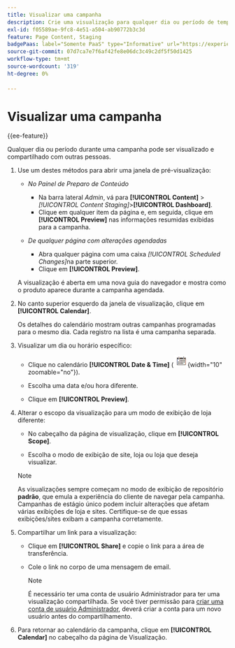 ```yaml
---
title: Visualizar uma campanha
description: Crie uma visualização para qualquer dia ou período de tempo durante uma campanha e compartilhe-a com membros da equipe.
exl-id: f05589ae-9fc8-4e51-a504-ab90772b3c3d
feature: Page Content, Staging
badgePaas: label="Somente PaaS" type="Informative" url="https://experienceleague.adobe.com/en/docs/commerce/user-guides/product-solutions" tooltip="Aplica-se somente a projetos do Adobe Commerce na nuvem (infraestrutura do PaaS gerenciada pela Adobe) e a projetos locais."
source-git-commit: 07d7ca7e7f6af42fe8e06dc3c49c2df5f50d1425
workflow-type: tm+mt
source-wordcount: '319'
ht-degree: 0%

---
```


# Visualizar uma campanha

{{ee-feature}}

Qualquer dia ou período durante uma campanha pode ser visualizado e compartilhado com outras pessoas.

1. Use um destes métodos para abrir uma janela de pré-visualização:

   - _No Painel de Preparo de Conteúdo_

      - Na barra lateral _Admin_, vá para **[!UICONTROL Content]** > _[!UICONTROL Content Staging]_>**[!UICONTROL Dashboard]**.
      - Clique em qualquer item da página e, em seguida, clique em **[!UICONTROL Preview]** nas informações resumidas exibidas para a campanha.

   - _De qualquer página com alterações agendadas_

      - Abra qualquer página com uma caixa _[!UICONTROL Scheduled Changes]_&#x200B;na parte superior.
      - Clique em **[!UICONTROL Preview]**.

   A visualização é aberta em uma nova guia do navegador e mostra como o produto aparece durante a campanha agendada.

1. No canto superior esquerdo da janela de visualização, clique em **[!UICONTROL Calendar]**.

   Os detalhes do calendário mostram outras campanhas programadas para o mesmo dia. Cada registro na lista é uma campanha separada.

1. Visualizar um dia ou horário específico:

   - Clique no calendário **[!UICONTROL Date & Time]** (![Ícone de calendário](../assets/icon-calendar.png){width="10" zoomable="no"}).

   - Escolha uma data e/ou hora diferente.

   - Clique em **[!UICONTROL Preview]**.

1. Alterar o escopo da visualização para um modo de exibição de loja diferente:

   - No cabeçalho da página de visualização, clique em **[!UICONTROL Scope]**.

   - Escolha o modo de exibição de site, loja ou loja que deseja visualizar.

   >[!NOTE]
   >
   >As visualizações sempre começam no modo de exibição de repositório **padrão**, que emula a experiência do cliente de navegar pela campanha. Campanhas de estágio único podem incluir alterações que afetam várias exibições de loja e sites. Certifique-se de que essas exibições/sites exibam a campanha corretamente.

1. Compartilhar um link para a visualização:

   - Clique em **[!UICONTROL Share]** e copie o link para a área de transferência.

   - Cole o link no corpo de uma mensagem de email.

     >[!NOTE]
     >
     >É necessário ter uma conta de usuário Administrador para ter uma visualização compartilhada. Se você tiver permissão para [criar uma conta de usuário Administrador](../systems/permissions-users-all.md#create-a-user), deverá criar a conta para um novo usuário antes do compartilhamento.

1. Para retornar ao calendário da campanha, clique em **[!UICONTROL Calendar]** no cabeçalho da página de Visualização.
